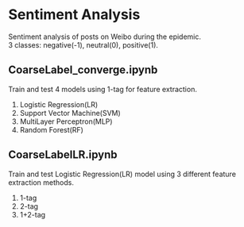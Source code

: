 # Sentiment Analysis

Sentiment analysis of posts on Weibo during the epidemic.  
3 classes: negative(-1), neutral(0), positive(1).

## CoarseLabel_converge.ipynb  
Train and test 4 models using 1-tag for feature extraction.  
1. Logistic Regression(LR)  
2. Support Vector Machine(SVM)  
3. MultiLayer Perceptron(MLP)  
4. Random Forest(RF)  

## CoarseLabelLR.ipynb  
Train and test Logistic Regression(LR) model using 3 different feature extraction methods.  
1. 1-tag
2. 2-tag
3. 1+2-tag